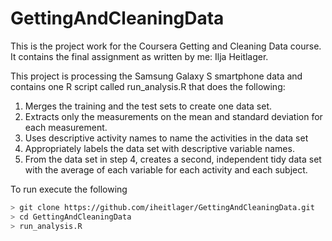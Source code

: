 # GettingAndCleaningData

This is the project work for the Coursera Getting and Cleaning Data course. It contains the final assignment as written by me: Ilja Heitlager.

This project is processing the Samsung Galaxy S smartphone data and contains one R script called run_analysis.R that does the following:

1. Merges the training and the test sets to create one data set.
1. Extracts only the measurements on the mean and standard deviation for each measurement.
1. Uses descriptive activity names to name the activities in the data set
1. Appropriately labels the data set with descriptive variable names.
1. From the data set in step 4, creates a second, independent tidy data set with the average of each variable for each activity and each subject.

To run execute the following

```bash
> git clone https://github.com/iheitlager/GettingAndCleaningData.git
> cd GettingAndCleaningData
> run_analysis.R
```
